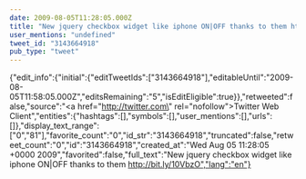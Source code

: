 ```yaml
---
date: 2009-08-05T11:28:05.000Z
title: "New jquery checkbox widget like iphone ON|OFF thanks to them http://bit.ly/10VbzO″"
user_mentions: "undefined"
tweet_id: "3143664918"
pub_type: "tweet"
---
```

{"edit_info":{"initial":{"editTweetIds":["3143664918"],"editableUntil":"2009-08-05T11:58:05.000Z","editsRemaining":"5","isEditEligible":true}},"retweeted":false,"source":"<a href=\"http://twitter.com\" rel=\"nofollow\">Twitter Web Client</a>","entities":{"hashtags":[],"symbols":[],"user_mentions":[],"urls":[]},"display_text_range":["0","81"],"favorite_count":"0","id_str":"3143664918","truncated":false,"retweet_count":"0","id":"3143664918","created_at":"Wed Aug 05 11:28:05 +0000 2009","favorited":false,"full_text":"New jquery checkbox widget like iphone ON|OFF thanks to them http://bit.ly/10VbzO","lang":"en"}
